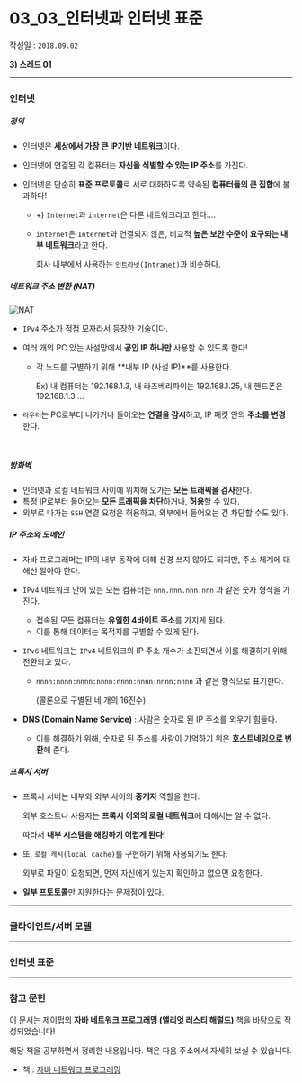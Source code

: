 # 03_03_인터넷과 인터넷 표준

작성일 : ```2018.09.02```

**3) 스레드 01**

------

### 인터넷

##### 정의

- 인터넷은 **세상에서 가장 큰 IP기반 네트워크**이다.

- 인터넷에 연결된 각 컴퓨터는 **자신을 식별할 수 있는 IP 주소**를 가진다.

- 인터넷은 단순히 **표준 프로토콜**로 서로 대화하도록 약속된 **컴퓨터들의 큰 집합**에 불과하다!

  - +) ```Internet```과 ```internet```은 다른 네트워크라고 한다....

  - ```internet```은 ```Internet```과 연결되지 않은, 비교적 **높은 보안 수준이 요구되는 내부 네트워크**라고 한다.

    회사 내부에서 사용하는 ```인트라넷(Intranet)```과 비슷하다.



##### 네트워크 주소 변환 (NAT)

![NAT](https://blogfiles.pstatic.net/MjAxODA5MDJfMTY1/MDAxNTM1ODkyOTI3NzU1.hgZ4djquo2bBbtj_TyGCpqJrPS-4B8eu1vloMsW4j2Mg.NhQjZ8YaU-6--HpreNglkK8it-mH-EvNYf_5PkQr8jsg.PNG.3457soso/%EC%8A%A4%ED%81%AC%EB%A6%B0%EC%83%B7%2C_2018-09-02_21-55-04.png)

- ```IPv4``` 주소가 점점 모자라서 등장한 기술이다.

- 여러 개의 PC 있는 사설망에서 **공인 IP 하나만** 사용할 수 있도록 한다!

  - 각 노드를 구별하기 위해 **내부 IP (사설 IP)**를 사용한다.

    Ex) 내 컴퓨터는 192.168.1.3, 내 라즈베리파이는 192.168.1.25, 내 핸드폰은 192.168.1.3 ...

- ```라우터```는 PC로부터 나가거나 들어오는 **연결을 감시**하고, IP 패킷 안의 **주소를 변경**한다.

	​	

##### 방화벽

- 인터넷과 로컬 네트워크 사이에 위치해 오가는 **모든 트래픽을 검사**한다.
- 특정 IP로부터 들어오는 **모든 트래픽을 차단**하거나, **허용**할 수 있다.
- 외부로 나가는 ```SSH``` 연결 요청은 허용하고, 외부에서 들어오는 건 차단할 수도 있다.



##### IP 주소와 도메인

- 자바 프로그래머는 IP의 내부 동작에 대해 신경 쓰지 않아도 되지만, 주소 체계에 대해선 알아야 한다.

- ```IPv4``` 네트워크 안에 있는 모든 컴퓨터는 ```nnn.nnn.nnn.nnn``` 과 같은 숫자 형식을 가진다.

  - 접속된 모든 컴퓨터는 **유일한 4바이트 주소**를 가지게 된다.
  - 이를 통해 데이터는 목적지를 구별할 수 있게 된다.

- ```IPv6``` 네트워크는 ```IPv4``` 네트워크의 IP 주소 개수가 소진되면서 이를 해결하기 위해 전환되고 있다.

  - ```nnnn:nnnn:nnnn:nnnn:nnnn:nnnn:nnnn:nnnn``` 과 같은 형식으로 표기한다.

    (콜론으로 구별된 네 개의 16진수)

- **DNS (Domain Name Service)** : 사람은 숫자로 된 IP 주소를 외우기 힘들다.

  - 이를 해결하기 위해, 숫자로 된 주소를 사람이 기억하기 위운 **호스트네임으로 변환**해 준다.



##### 프록시 서버

- 프록시 서버는 내부와 외부 사이의 **중개자** 역할을 한다.

  외부 호스트나 사용자는 **프록시 이외의 로컬 네트워크**에 대해서는 알 수 없다.

  따라서 **내부 시스템을 해킹하기 어렵게 된다!**

- 또, ```로컬 캐시(local cache)```를 구현하기 위해 사용되기도 한다.

  외부로 파일이 요청되면, 먼저 자신에게 있는지 확인하고 없으면 요청한다.

- **일부 프토토콜**만 지원한다는 문제점이 있다.



___

### 클라이언트/서버 모델





___

### 인터넷 표준





------

### 참고 문헌

이 문서는 제이펍의 **자바 네트워크 프로그래밍 (앨리엇 러스티 해럴드)** 책을 바탕으로 작성되었습니다!

해당 책을 공부하면서 정리한 내용입니다. 책은 다음 주소에서 자세히 보실 수 있습니다.

- 책 : [자바 네트워크 프로그래밍](https://book.naver.com/bookdb/book_detail.nhn?bid=8273707)